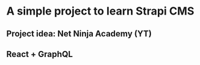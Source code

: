 # A simple project to learn Strapi CMS

## Project idea: Net Ninja Academy (YT)

## React + GraphQL

